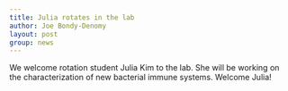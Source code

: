 ```yaml
---
title: Julia rotates in the lab
author: Joe Bondy-Denomy
layout: post
group: news
---
```

We welcome rotation student Julia Kim to the lab. She will be working on the characterization of new bacterial immune systems. Welcome Julia!
